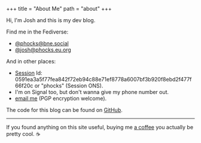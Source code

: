 +++
title = "About Me"
path = "about"
+++

Hi, I'm Josh and this is my dev blog.

Find me in the Fediverse:

* [@phocks@bne.social](https://bne.social/@phocks)
* [@josh@phocks.eu.org](https://phocks.eu.org/@josh)

And in other places:

* [Session](https://getsession.org/) Id: 0591ea3a5f77fea842f72eb94c88e71ef8778a6007bf3b920f8ebd2f477f66f20c or "phocks" (Session ONS).
* I'm on Signal too, but don't wanna give my phone number out.
* [email me](https://keys.mailvelope.com/pks/lookup?op=get&search=byrd.joshua@proton.me) (PGP encryption welcome).

The code for this blog can be found on [GitHub](https://github.com/phocks/devblog).

---

If you found anything on this site useful, buying me [a coffee](https://ko-fi.com/phocks) you actually be pretty cool. ☕
